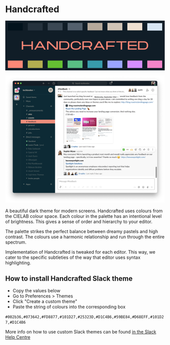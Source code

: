 # Handcrafted

![handcrafted](https://github.com/lewisflude/HandcraftedSlack/raw/main/images/handcrafted-banner-half.png)

![Screenshot](https://github.com/lewisflude/HandcraftedSlack/raw/main/images/slack-screenshot.png)

A beautiful dark theme for modern screens. Handcrafted uses colours from the CIELAB colour space. Each colour in the palette has an intentional level of brightness. This gives a sense of order and hierarchy to your editor.

The palette strikes the perfect balance between dreamy pastels and high contrast. The colours use a harmonic relationship and run through the entire spectrum.

Implementation of Handcrafted is tweaked for each editor. This way, we cater to the specific subtleties of the way that editor uses syntax highlighting.

## How to install Handcrafted Slack theme

- Copy the values below
- Go to Preferences > Themes
- Click "Create a custom theme"
- Paste the string of colours into the corresponding box

`#002b36,#073642,#FD8877,#101D27,#25323D,#D1C4B6,#59BE84,#D68EFF,#101D27,#D1C4B6`

More info on how to use custom Slack themes can be found [in the Slack Help Centre](https://slack.com/intl/en-gb/help/articles/205166337-Change-your-Slack-theme)
